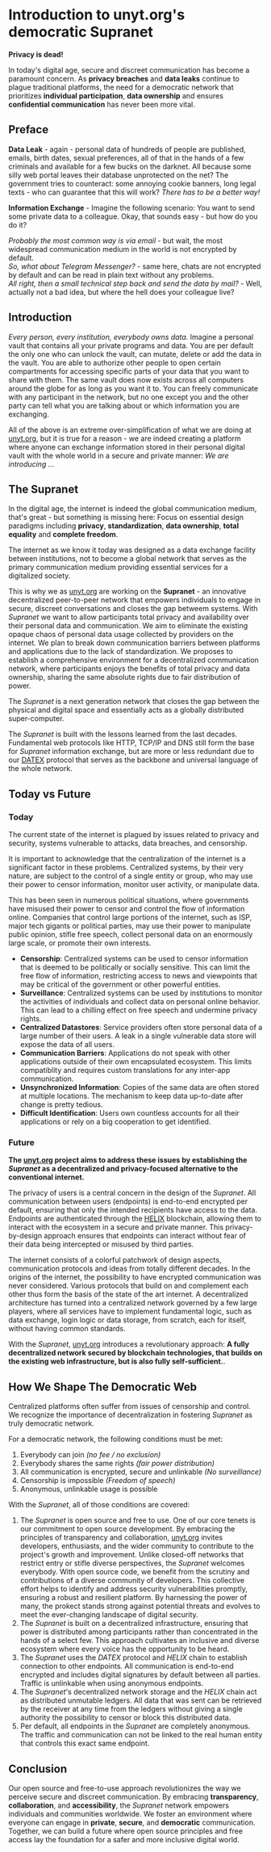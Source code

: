 <!--
	{
		description: "Our audacious plan to make today's internet a safe, democratic and fair space for everyone.",
		preview: "res/header-democracy.png",
		date: ~2023-07-18~,
		tag: "Community",
		author: "unyt.org",
		authorRef: https://unyt.org
	};
-->

# Introduction to unyt.org's democratic Supranet

**Privacy is dead!**

In today's digital age, secure and discreet communication has become a paramount concern. As **privacy breaches** and **data leaks** continue to plague traditional platforms, the need for a democratic network that prioritizes **individual participation**, **data ownership** and ensures **confidential communication** has never been more vital.

## Preface
**Data Leak** - again - personal data of hundreds of people are published, emails, birth dates, sexual preferences, all of that in the hands of a few criminals and available for a few bucks on the darknet. All because some silly web portal leaves their database unprotected on the net? The government tries to counteract: some annoying cookie banners, long legal texts - who can guarantee that this will work? *There has to be a better way!*

**Information Exchange** - Imagine the following scenario:
You want to send some private data to a colleague. 
Okay, that sounds easy - but how do you do it?

*Probably the most common way is via email* - but wait, the most widespread communication medium in the world is not encrypted by default.<br>
*So, what about Telegram Messenger?* - same here, chats are not encrypted by default and can be read in plain text without any problems.<br>
*All right, then a small technical step back and send the data by mail?* - Well, actually not a bad idea, but where the hell does your colleague live?


## Introduction
*Every person, every institution, everybody owns data.* 
Imagine a personal vault that contains all your private programs and data. You are per default the only one who can unlock the vault, can mutate, delete or add the data in the vault. You are able to authorize other people to open certain compartments for accessing specific parts of your data that you want to share with them. The same vault does now exists across all computers around the globe for as long as you want it to. You can freely communicate with any participant in the network, but no one except you and the other party can tell what you are talking about or which information you are exchanging.

All of the above is an extreme over-simplification of what we are doing at [unyt.org](https://unyt.org), but it is true for a reason - we are indeed creating a platform where anyone can exchange information stored in their personal digital vault with the whole world in a secure and private manner: *We are introducing ...*

## The Supranet
In the digital age, the internet is indeed the global communication medium, that's great - but something is missing here: Focus on essential design paradigms including **privacy**, **standardization**, **data ownership**, **total equality** and **complete freedom**.
 
The internet as we know it today was designed as a data exchange facility between institutions, not to become a global network that serves as the primary communication medium providing essential services for a digitalized society. 

This is why we as [unyt.org](https://unyt.org) are working on the **Supranet** - an innovative decentralized peer-to-peer network that empowers individuals to engage in secure, discreet conversations and closes the gap betweem systems. With *Supranet* we want to allow participants total privacy and availability over their personal data and communication. We aim to eliminate the existing opaque chaos of personal data usage collected by providers on the internet. We plan to break down communication barriers between platforms and applications due to the lack of standardization. We proposes to establish a comprehensive environment for a decentralized communication network, where participants enjoys the benefits of total privacy and data ownership, sharing the same absolute rights due to fair distribution of power.

The *Supranet* is a next generation network that closes the gap between the physical and digital space and essentially acts as a globally distributed super-computer.

The *Supranet* is built with the lessons learned from the last decades.
Fundamental web protocols like HTTP, TCP/IP and DNS still form the base for *Supranet* information exchange, but are more or less redundant due to our [DATEX](https://docs.unyt.org/datex) protocol that serves as the backbone and universal language of the whole network.


## Today vs Future

### Today
The current state of the internet is plagued by issues related to privacy and security, systems vulnerable to attacks, data breaches, and censorship.

It is important to acknowledge that the centralization of the internet is a significant factor in these problems. Centralized systems, by their very nature, are subject to the control of a single entity or group, who may use their power to censor information, monitor user activity, or manipulate data.

This has been seen in numerous political situations, where governments have misused their power to censor and control the flow of information online. Companies that control large portions of the internet, such as ISP, major tech gigants or political parties, may use their power to manipulate public opinion, stifle free speech, collect personal data on an enormously large scale, or promote their own interests.

* **Censorship**: Centralized systems can be used to censor information that is deemed to be politically or socially sensitive. This can limit the free flow of information, restricting access to news and viewpoints that may be critical of the government or other powerful entities.
* **Surveillance**: Centralized systems can be used by institutions to monitor the activities of individuals and collect data on personal online behavior. This can lead to a chilling effect on free speech and undermine privacy rights.
* **Centralized Datastores**: Service providers often store personal data of a large number of their users. A leak in a single vulnerable data store will expose the data of all users.
* **Communication Barriers**: Applications do not speak with other applications outside of their own encapsulated ecosystem. This limits compatiblity and requires custom translations for any inter-app communication.
* **Unsynchronized Information**: Copies of the same data are often stored at multiple locations. The mechanism to keep data up-to-date after change is pretty tedious.
* **Difficult Identification**: Users own countless accounts for all their applications or rely on a big cooperation to get identified.


### Future
**The [unyt.org](https://unyt.org) project aims to address these issues by establishing the *Supranet* as a decentralized and privacy-focused alternative to the conventional internet.**

The privacy of users is a central concern in the design of the *Supranet*. All communication between users (endpoints) is end-to-end encrypted per default, ensuring that only the intended recipients have access to the data. Endpoints are authenticated through the [HELIX](https://docs.unyt.org) blockchain, allowing them to interact with the ecosystem in a secure and private manner. This privacy-by-design approach ensures that endpoints can interact without fear of their data being intercepted or misused by third parties.

The internet consists of a colorful patchwork of design aspects, communication protocols and ideas from totally different decades. In the origins of the internet, the possibility to have encrypted communication was never considered. Various protocols that build on and complement each other thus form the basis of the state of the art internet. A decentralized architecture has turned into a centralized network governed by a few large players, where all services have to implement fundamental logic, such as data exchange, login logic or data storage, from scratch, each for itself, without having common standards.

With the *Supranet*, [unyt.org](https://unyt.org) introduces a revolutionary approach: **A fully decentralized network secured by blockchain technologies, that builds on the existing web infrastructure, but is also fully self-sufficient.**.

## How We Shape The Democratic Web
Centralized platforms often suffer from issues of censorship and control. We recognize the importance of decentralization in fostering *Supranet* as truly democratic network.

For a democratic network, the following conditions must be met:
1. Everybody can join *(no fee / no exclusion)*
2. Everybody shares the same rights *(fair power distribution)*
3. All communication is encrypted, secure and unlinkable *(No surveillance)*
4. Censorship is impossible *(Freedom of speech)*
5. Anonymous, unlinkable usage is possible

With the *Supranet*, all of those conditions are covered:
1. The *Supranet* is open source and free to use. One of our core tenets is our commitment to open source development. By embracing the principles of transparency and collaboration, [unyt.org](https://unyt.org) invites developers, enthusiasts, and the wider community to contribute to the project's growth and improvement. Unlike closed-off networks that restrict entry or stifle diverse perspectives, the *Supranet* welcomes everybody. With open source code, we benefit from the scrutiny and contributions of a diverse community of developers. This collective effort helps to identify and address security vulnerabilities promptly, ensuring a robust and resilient platform. By harnessing the power of many, the prokect stands strong against potential threats and evolves to meet the ever-changing landscape of digital security.
2. The *Supranet* is built on a decentralized infrastructure, ensuring that power is distributed among participants rather than concentrated in the hands of a select few. This approach cultivates an inclusive and diverse ecosystem where every voice has the opportunity to be heard. 
3. The *Supranet* uses the *DATEX* protocol and *HELIX* chain to establish connection to other endpoints. All communication is end-to-end encrypted and includes digital signatures by default between all parties. Traffic is unlinkable when using anonymous endpoints.
4. The *Supranet*'s decentralized network storage and the *HELIX* chain act as distributed unmutable ledgers. All data that was sent can be retrieved by the receiver at any time from the ledgers without giving a single authority the possibility to censor or block this distributed data.
5. Per default, all endpoints in the *Supranet* are completely anonymous. The traffic and communication can not be linked to the real human entity that controls this exact same endpoint.


## Conclusion
Our open source and free-to-use approach revolutionizes the way we perceive secure and discreet communication. By embracing **transparency**, **collaboration**, and **accessibility**, the *Supranet* network empowers individuals and communities worldwide. We foster an environment where everyone can engage in **private**, **secure**, and **democratic** communication. Together, we can build a future where open source principles and free access lay the foundation for a safer and more inclusive digital world.
